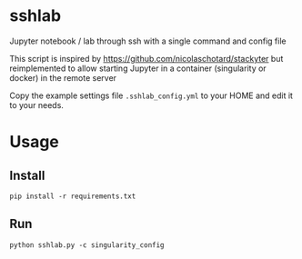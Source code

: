 # sshlab

Jupyter notebook / lab through ssh with a single command and config file

This script is inspired by https://github.com/nicolaschotard/stackyter but reimplemented to allow starting Jupyter in a container (singularity or docker) in the remote server

Copy the example settings file `.sshlab_config.yml` to your HOME and edit it to your needs.

# Usage

## Install

```
pip install -r requirements.txt
```

## Run 

```
python sshlab.py -c singularity_config
```

